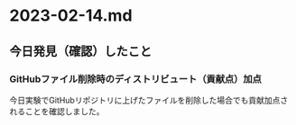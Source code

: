 # 2023-02-14.md


## 今日発見（確認）したこと

### GitHubファイル削除時のディストリビュート（貢献点）加点

今日実験でGitHubリポジトリに上げたファイルを削除した場合でも貢献加点されることを確認しました。
